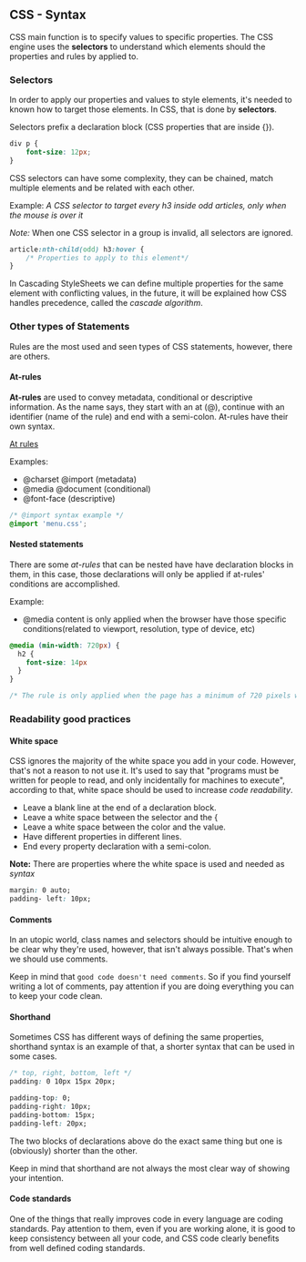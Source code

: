 ## CSS - Syntax

CSS main function is to specify values to specific properties. The CSS engine uses the **selectors** to understand which elements should the properties and rules by applied to.

### Selectors

In order to apply our properties and values to style elements, it's needed to known how to target those elements. In CSS, that is done by **selectors**.

Selectors prefix a declaration block (CSS properties that are inside {}).

```css
div p {
    font-size: 12px;
}
```

CSS selectors can have some complexity, they can be chained, match multiple elements and be related with each other.

Example: *A CSS selector to target every h3 inside odd articles, only when the mouse is over it*

*Note:* When one CSS selector in a group is invalid, all selectors are ignored.

```css
article:nth-child(odd) h3:hover {
    /* Properties to apply to this element*/
}
```

In Cascading StyleSheets we can define multiple properties for the same element with conflicting values, in the future, it will be explained how CSS handles precedence, called the *cascade algorithm*.

### Other types of Statements

Rules are the most used and seen types of CSS statements, however, there are others.

#### At-rules

**At-rules** are used to convey metadata, conditional or descriptive information. As the name says, they start with an at (@), continue with an identifier (name of the rule) and end with a semi-colon. At-rules have their own syntax.

[At rules](https://developer.mozilla.org/en/docs/Web/CSS/At-rule)

Examples:

- @charset @import (metadata)
- @media @document (conditional)
- @font-face (descriptive)

```css
/* @import syntax example */
@import 'menu.css';
```

#### Nested statements

There are some *at-rules* that can be nested have have declaration blocks in them, in this case, those declarations will only be applied if at-rules' conditions are accomplished.

Example:

- @media content is only applied when the browser have those specific conditions(related to viewport, resolution, type of device, etc)

```css
@media (min-width: 720px) {
  h2 {
    font-size: 14px
  }
}

/* The rule is only applied when the page has a minimum of 720 pixels width */
```

### Readability good practices

#### White space

CSS ignores the majority of the white space you add in your code. However, that's not a reason to not use it. It's used to say that "programs must be written for people to read, and only incidentally for machines to execute", according to that, white space should be used to increase *code readability*.

- Leave a blank line at the end of a declaration block.
- Leave a white space between the selector and the {
- Leave a white space between the color and the value.
- Have different properties in different lines.
- End every property declaration with a semi-colon.

**Note:** There are properties where the white space is used and needed as *syntax*

```css
margin: 0 auto;
padding- left: 10px;
```

#### Comments

In an utopic world, class names and selectors should be intuitive enough to be clear why they're used, however, that isn't always possible. That's when we should use comments. 

Keep in mind that `good code doesn't need comments`. So if you find yourself writing a lot of comments, pay attention if you are doing everything you can to keep your code clean.

#### Shorthand

Sometimes CSS has different ways of defining the same properties, shorthand syntax is an example of that, a shorter syntax that can be used in some cases.

```css
/* top, right, bottom, left */
padding: 0 10px 15px 20px;

padding-top: 0;
padding-right: 10px;
padding-bottom: 15px;
padding-left: 20px;
```

The two blocks of declarations above do the exact same thing but one is (obviously) shorter than the other.

Keep in mind that shorthand are not always the most clear way of showing your intention.

#### Code standards

One of the things that really improves code in every language are coding standards. Pay attention to them, even if you are working alone, it is good to keep consistency between all your code, and CSS code clearly benefits from well defined coding standards.
